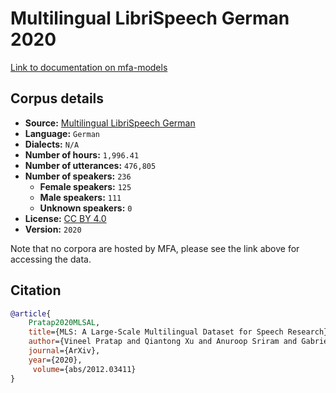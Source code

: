 
# Multilingual LibriSpeech German 2020

[Link to documentation on mfa-models](https://mfa-models.readthedocs.io/en/main/corpus/multilingual_librispeech_german_2020.html)

## Corpus details

- **Source:** [Multilingual LibriSpeech German](https://openslr.org/94/)
- **Language:** `German`
- **Dialects:** `N/A`
- **Number of hours:** `1,996.41`
- **Number of utterances:** `476,805`
- **Number of speakers:** `236`
  - **Female speakers:** `125`
  - **Male speakers:** `111`
  - **Unknown speakers:** `0`
- **License:** [CC BY 4.0](https://creativecommons.org/licenses/by/4.0/)
- **Version:** `2020`

Note that no corpora are hosted by MFA, please see the link above for accessing the data.

## Citation

```bibtex
@article{
	Pratap2020MLSAL,
	title={MLS: A Large-Scale Multilingual Dataset for Speech Research},
	author={Vineel Pratap and Qiantong Xu and Anuroop Sriram and Gabriel Synnaeve and Ronan Collobert},
	journal={ArXiv},
	year={2020},
	 volume={abs/2012.03411}
}
```
